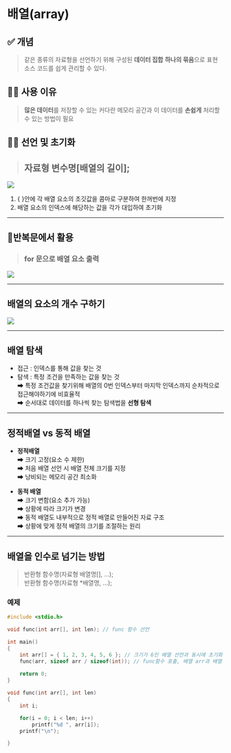 # 배열(array)

## ✅ 개념
> 같은 종류의 자료형을 선언하기 위해 구성된 **데이터 집합**
> **하나의 묶음**으로 표현 소스 코드를 쉽게 관리할 수 있다.

## 🤷‍♂️ 사용 이유
> **많은 데이터**를 저장할 수 있는 커다란 메모리 공간과 이 데이터를 **손쉽게** 처리할 수 있는 방법이 필요

## 🙋‍♂️ 선언 및 초기화
 > ## **자료형 변수명[배열의 길이];**
![](https://images.velog.io/images/mwj09/post/51caa146-e7f9-48cf-b122-b00f830dbfc7/%EB%B0%B0%EC%97%B4.png)
1. {  }안에 각 배열 요소의 초깃값을 콤마로 구분하여 한꺼번에 지정
2. 배열 요소의 인덱스에 해당하는 값을 각가 대입하여 초기화

--------------
## 🔁반복문에서 활용
> ### for 문으로 배열 요소 출력
![](https://images.velog.io/images/mwj09/post/29abb561-c859-4521-a3f6-7e9bdca3065e/for%EB%AC%B8%20%EB%B0%B0%EC%97%B4%20%EC%9A%94%EC%86%8C%20%EC%B6%9C%EB%A0%A5.png) 

---------- 
## 배열의 요소의 개수 구하기
![](https://images.velog.io/images/mwj09/post/f90ab981-ef73-44c3-9802-464be099c473/%EB%B0%B0%EC%97%B4%20%EC%9A%94%EC%86%8C%EC%9D%98%20%EA%B0%9C%EC%88%98%20%EA%B5%AC%ED%95%98%EA%B8%B0.png)

---------- 

## 배열 탐색
- 접근 : 인덱스를 통해 값을 찾는 것
- 탐색 : 특정 조건을 만족하는 값을 찾는 것<br>
➡ 특정 조건값을 찾기위해 배열의 0번 인덱스부터 마지막 인덱스까지 순차적으로 접근해야하기에 비효율적<br>
➡ 순서대로 데이터를 하나씩 찾는 탐색법을 **선형 탐색**

---------- 
## 정적배열 vs 동적 배열
- **정적배열**<br>
➡ 크기 고정(요소 수 제한)<br>
➡ 처음 배열 선언 시 배열 전체 크기를 지정<br>
➡ 낭비되는 메모리 공간 최소화<br>

- **동적 배열**<br>
➡ 크기 변함(요소 추가 가능)<br>
➡ 상황에 따라 크기가 변경<br>
➡ 동적 배열도 내부적으로 정적 배열로 만들어진 자료 구조<br>
➡ 상황에 맞게 정적 배열의 크기를 조절하는 원리<br>

---------- 

## 배열을 인수로 넘기는 방법
> 반환형 함수명(자료형 배열명[], ...);<br>
> 반환형 함수명(자료형 *배열명, ...);<br>
### 예제
```c
#include <stdio.h>

void func(int arr[], int len); // func 함수 선언

int main()
{
    int arr[] = { 1, 2, 3, 4, 5, 6 }; // 크기가 6인 배열 선언과 동시에 초기화
    func(arr, sizeof arr / sizeof(int)); // func함수 호출, 배열 arr과 배열 arr크기를 인수로 넘기기
    
    return 0;
}

void func(int arr[], int len)
{
    int i;

    for(i = 0; i < len; i++)
        printf("%d ", arr[i]);
    printf("\n");

}
```
